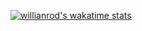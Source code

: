 [![willianrod's wakatime stats](https://github-readme-stats.vercel.app/api/wakatime?username=willianrod)](https://github.com/LuiFeAn/Luis-Fernand/github-readme-stats)
